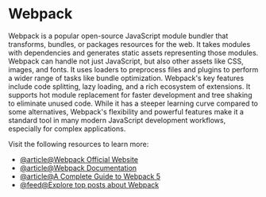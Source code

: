 # Webpack

Webpack is a popular open-source JavaScript module bundler that transforms, bundles, or packages resources for the web. It takes modules with dependencies and generates static assets representing those modules. Webpack can handle not just JavaScript, but also other assets like CSS, images, and fonts. It uses loaders to preprocess files and plugins to perform a wider range of tasks like bundle optimization. Webpack's key features include code splitting, lazy loading, and a rich ecosystem of extensions. It supports hot module replacement for faster development and tree shaking to eliminate unused code. While it has a steeper learning curve compared to some alternatives, Webpack's flexibility and powerful features make it a standard tool in many modern JavaScript development workflows, especially for complex applications.

Visit the following resources to learn more:

- [@article@Webpack Official Website](https://webpack.js.org/)
- [@article@Webpack Documentation](https://webpack.js.org/concepts/)
- [@article@A Complete Guide to Webpack 5](https://www.valentinog.com/blog/webpack)
- [@feed@Explore top posts about Webpack](https://app.daily.dev/tags/webpack?ref=roadmapsh)
